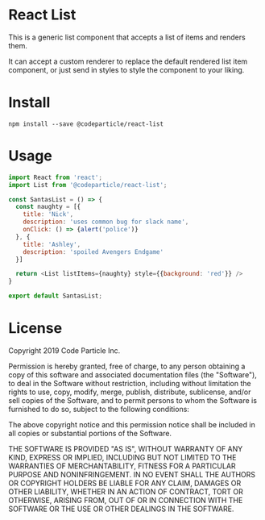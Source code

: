 <h1>React List</h1>

This is a generic list component that accepts a list of items and renders them.

It can accept a custom renderer to replace the default rendered list item component, or just send in styles to style the component to your liking.

<h1>Install</h1>
<code>npm install --save @codeparticle/react-list</code>

<h1>Usage</h1>

```javascript
import React from 'react';
import List from '@codeparticle/react-list';

const SantasList = () => {
  const naughty = [{
    title: 'Nick',
    description: 'uses common bug for slack name',
    onClick: () => {alert('police')}
  }, {
    title: 'Ashley',
    description: 'spoiled Avengers Endgame'
  }]

  return <List listItems={naughty} style={{background: 'red'}} />
}

export default SantasList;
```

<h1>License</h1>
Copyright 2019 Code Particle Inc.

Permission is hereby granted, free of charge, to any person obtaining a copy of this software and associated documentation files (the "Software"), to deal in the Software without restriction, including without limitation the rights to use, copy, modify, merge, publish, distribute, sublicense, and/or sell copies of the Software, and to permit persons to whom the Software is furnished to do so, subject to the following conditions:

The above copyright notice and this permission notice shall be included in all copies or substantial portions of the Software.

THE SOFTWARE IS PROVIDED "AS IS", WITHOUT WARRANTY OF ANY KIND, EXPRESS OR IMPLIED, INCLUDING BUT NOT LIMITED TO THE WARRANTIES OF MERCHANTABILITY, FITNESS FOR A PARTICULAR PURPOSE AND NONINFRINGEMENT. IN NO EVENT SHALL THE AUTHORS OR COPYRIGHT HOLDERS BE LIABLE FOR ANY CLAIM, DAMAGES OR OTHER LIABILITY, WHETHER IN AN ACTION OF CONTRACT, TORT OR OTHERWISE, ARISING FROM, OUT OF OR IN CONNECTION WITH THE SOFTWARE OR THE USE OR OTHER DEALINGS IN THE SOFTWARE.